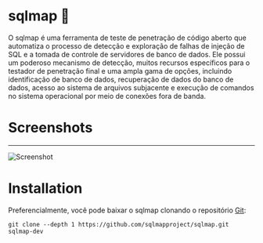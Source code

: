 # sqlmap 🐉
O sqlmap é uma ferramenta de teste de penetração de código aberto que automatiza o processo de detecção e exploração de falhas de injeção de SQL e a tomada de controle de servidores de banco de dados. Ele possui um poderoso mecanismo de detecção, muitos recursos específicos para o testador de penetração final e uma ampla gama de opções, incluindo identificação de banco de dados, recuperação de dados do banco de dados, acesso ao sistema de arquivos subjacente e execução de comandos no sistema operacional por meio de conexões fora de banda.

# Screenshots
----

![Screenshot]()

# Installation

Preferencialmente, você pode baixar o sqlmap clonando o repositório [Git](https://github.com/sqlmapproject/sqlmap):

```
git clone --depth 1 https://github.com/sqlmapproject/sqlmap.git sqlmap-dev
```

